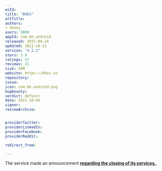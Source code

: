 ```yaml
---
wsId: 
title: "BHEX"
altTitle: 
authors:
- danny
users: 5000
appId: com.bh.android
released: 2021-04-24
updated: 2021-10-11
version: "4.2.2"
stars: 3.9
ratings: 57
reviews: 21
size: 36M
website: https://bhex.co
repository: 
issue: 
icon: com.bh.android.png
bugbounty: 
verdict: defunct
date: 2021-10-04
signer: 
reviewArchive:


providerTwitter: 
providerLinkedIn: 
providerFacebook: 
providerReddit: 

redirect_from:

---
```



The service made an announcement [**regarding the closing of its services.**](https://support.hbtc.co/hc/en-us/articles/4406992059417). 




